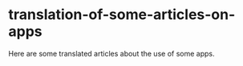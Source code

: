 # translation-of-some-articles-on-apps
Here are some  translated articles about the use of some apps. 
